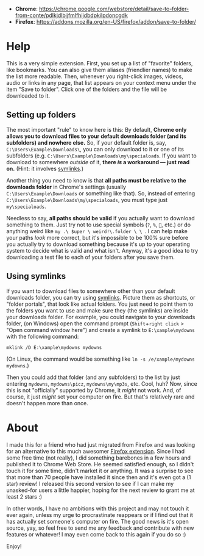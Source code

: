 - **Chrome**: https://chrome.google.com/webstore/detail/save-to-folder-from-conte/pdlkjdlbjjfmlfhijdbdpkilpdoncgdk
- **Firefox**: https://addons.mozilla.org/en-US/firefox/addon/save-to-folder/

# Help

This is a very simple extension. First, you set up a list of "favorite" folders, like bookmarks. You can also give them aliases (friendlier names) to make the list more readable. Then, whenever you right-click images, videos, audio or links in any page, that list appears on your context menu under the item "Save to folder". Click one of the folders and the file will be downloaded to it.

## Setting up folders
The most important "rule" to know here is this: By default, **Chrome only allows you to download files to your default downloads folder (and its subfolders) and nowhere else.** So, if your default folder is, say, `C:\Users\Example\Downloads\`, you can only download to it or one of its subfolders (e.g. `C:\Users\Example\Downloads\my\specialoads`. If you want to download to somewhere *outside* of it, **there *is* a workaround — just read on.** (Hint: it involves [symlinks](https://en.wikipedia.org/wiki/Symbolic_link).)

Another thing you need to know is that **all paths must be relative to the downloads folder** in Chrome's settings (usually `C:\Users\Example\Downloads` or something like that). So, instead of entering  `C:\Users\Example\Downloads\my\specialoads`, you must type just `my\specialoads`.

Needless to say, **all paths should be valid** if you actually want to download something to them. Just try not to use special symbols (`?`, `%`, `💩`, etc.) or do anything weird like `my .\ $uper \ weird!\.folder \ \ `. I can help make your paths *look* more correct, but it's impossible to be 100% sure before you actually try to download something because it's up to your operating system to decide what is valid and what isn't. Anyway, it's a good idea to try downloading a test file to each of your folders after you save them.

## Using symlinks
If you want to download files to somewhere other than your default downloads folder, you can try using [symlinks](https://en.wikipedia.org/wiki/Symbolic_link). Picture them as shortcuts, or "folder portals", that look like actual folders. You just need to point them to the folders you want to use and make sure they (the symlinks) are inside your downloads folder. For example, you could navigate to your downloads folder, (on Windows) open the command prompt (`Shift`+`right click` > "Open command window here") and create a symlink to `E:\xample\mydowns` with the following command:

`mklink /D E:\xample\mydowns mydowns`

(On Linux, the command would be something like `ln -s /e/xample/mydowns mydowns`.)

Then you could add that folder (and any subfolders) to the list by just entering `mydowns`, `mydowns\picz`, `mydowns\my\mp3s`, etc. Cool, huh? Now, since this is not "officially" supported by Chrome, it *might* not work. And, of course, it just *might* set your computer on fire. But that's relatively rare and doesn't happen more than once.

# About
I made this for a friend who had just migrated from Firefox and was looking for an alternative to this much awesomer [Firefox extension](https://addons.mozilla.org/pt-BR/firefox/addon/save-image-in-folder/). Since I had some free time (not really), I did something barebones in a few hours and published it to Chrome Web Store. He seemed satisfied enough, so I didn't touch it for some time, didn't market it or anything. It was a surprise to see that more than 70 people have installed it since then and it's even got a (1 star) review! I released this second version to see if I can make my unasked-for users a little happier, hoping for the next review to grant me at least 2 stars :)

In other words, I have no ambitions with this project and may not touch it ever again, unless my urge to procrastinate reappears or if I find out that it has actually set someone's computer on fire. The good news is it's open source, yay, so feel free to send me any feedback and contribute with new features or whatever! I may even come back to this again if you do so :)

Enjoy!
